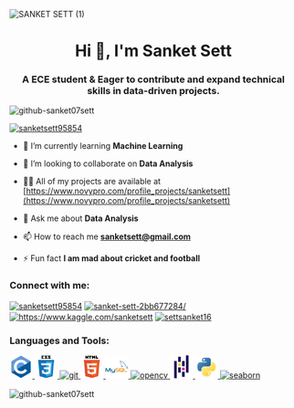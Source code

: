 ![SANKET SETT (1)](https://github.com/Github-sanket07sett/Github-sanket07sett/assets/137095374/e0e0e30a-2712-4984-a1b3-9371c95a7f22)

<h1 align="center">Hi 👋, I'm Sanket Sett</h1>
<h3 align="center">A ECE student & Eager to contribute and expand technical skills in data-driven projects.</h3>

<p align="left"> <img src="https://komarev.com/ghpvc/?username=github-sanket07sett&label=Profile%20views&color=0e75b6&style=flat" alt="github-sanket07sett" /> </p>

<p align="left"> <a href="https://twitter.com/sanketsett95854" target="blank"><img src="https://img.shields.io/twitter/follow/sanketsett95854?logo=twitter&style=for-the-badge" alt="sanketsett95854" /></a> </p>

- 🌱 I’m currently learning **Machine Learning**

- 👯 I’m looking to collaborate on **Data Analysis**

- 👨‍💻 All of my projects are available at [https://www.novypro.com/profile_projects/sanketsett](https://www.novypro.com/profile_projects/sanketsett)

- 💬 Ask me about **Data Analysis**

- 📫 How to reach me **sanketsett@gmail.com**

- ⚡ Fun fact **I am mad about cricket and football**

<h3 align="left">Connect with me:</h3>
<p align="left">
<a href="https://twitter.com/sanketsett95854" target="blank"><img align="center" src="https://raw.githubusercontent.com/rahuldkjain/github-profile-readme-generator/master/src/images/icons/Social/twitter.svg" alt="sanketsett95854" height="30" width="40" /></a>
<a href="https://linkedin.com/in/sanket-sett-2bb677284/" target="blank"><img align="center" src="https://raw.githubusercontent.com/rahuldkjain/github-profile-readme-generator/master/src/images/icons/Social/linked-in-alt.svg" alt="sanket-sett-2bb677284/" height="30" width="40" /></a>
<a href="https://kaggle.com/https://www.kaggle.com/sanketsett" target="blank"><img align="center" src="https://raw.githubusercontent.com/rahuldkjain/github-profile-readme-generator/master/src/images/icons/Social/kaggle.svg" alt="https://www.kaggle.com/sanketsett" height="30" width="40" /></a>
<a href="https://instagram.com/settsanket16" target="blank"><img align="center" src="https://raw.githubusercontent.com/rahuldkjain/github-profile-readme-generator/master/src/images/icons/Social/instagram.svg" alt="settsanket16" height="30" width="40" /></a>
</p>

<h3 align="left">Languages and Tools:</h3>
<p align="left"> <a href="https://www.cprogramming.com/" target="_blank" rel="noreferrer"> <img src="https://raw.githubusercontent.com/devicons/devicon/master/icons/c/c-original.svg" alt="c" width="40" height="40"/> </a> <a href="https://www.w3schools.com/css/" target="_blank" rel="noreferrer"> <img src="https://raw.githubusercontent.com/devicons/devicon/master/icons/css3/css3-original-wordmark.svg" alt="css3" width="40" height="40"/> </a> <a href="https://git-scm.com/" target="_blank" rel="noreferrer"> <img src="https://www.vectorlogo.zone/logos/git-scm/git-scm-icon.svg" alt="git" width="40" height="40"/> </a> <a href="https://www.w3.org/html/" target="_blank" rel="noreferrer"> <img src="https://raw.githubusercontent.com/devicons/devicon/master/icons/html5/html5-original-wordmark.svg" alt="html5" width="40" height="40"/> </a> <a href="https://www.mysql.com/" target="_blank" rel="noreferrer"> <img src="https://raw.githubusercontent.com/devicons/devicon/master/icons/mysql/mysql-original-wordmark.svg" alt="mysql" width="40" height="40"/> </a> <a href="https://opencv.org/" target="_blank" rel="noreferrer"> <img src="https://www.vectorlogo.zone/logos/opencv/opencv-icon.svg" alt="opencv" width="40" height="40"/> </a> <a href="https://pandas.pydata.org/" target="_blank" rel="noreferrer"> <img src="https://raw.githubusercontent.com/devicons/devicon/2ae2a900d2f041da66e950e4d48052658d850630/icons/pandas/pandas-original.svg" alt="pandas" width="40" height="40"/> </a> <a href="https://www.python.org" target="_blank" rel="noreferrer"> <img src="https://raw.githubusercontent.com/devicons/devicon/master/icons/python/python-original.svg" alt="python" width="40" height="40"/> </a> <a href="https://seaborn.pydata.org/" target="_blank" rel="noreferrer"> <img src="https://seaborn.pydata.org/_images/logo-mark-lightbg.svg" alt="seaborn" width="40" height="40"/> </a> </p>

<p><img align="center" src="https://github-readme-stats.vercel.app/api/top-langs?username=github-sanket07sett&show_icons=true&locale=en&layout=compact" alt="github-sanket07sett" /></p>
